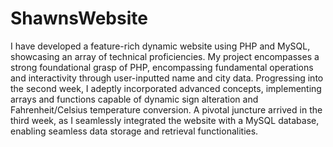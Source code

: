 # ShawnsWebsite
I have developed a feature-rich dynamic website using PHP and MySQL, showcasing an array of technical proficiencies. My project encompasses a strong foundational grasp of PHP, encompassing fundamental operations and interactivity through user-inputted name and city data. Progressing into the second week, I adeptly incorporated advanced concepts, implementing arrays and functions capable of dynamic sign alteration and Fahrenheit/Celsius temperature conversion. A pivotal juncture arrived in the third week, as I seamlessly integrated the website with a MySQL database, enabling seamless data storage and retrieval functionalities.
